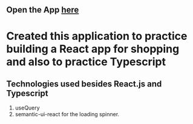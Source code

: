 ## Open the App [here](https://jpcutshall.github.io/shopping-cart-react/) 

# Created this application to practice building a React app for shopping and also to practice Typescript
## Technologies used besides React.js and Typescript
1. useQuery
2. semantic-ui-react for the loading spinner.

